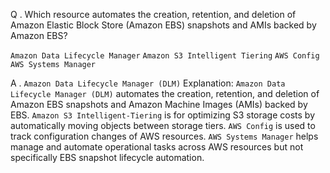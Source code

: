 Q . Which resource automates the creation, retention, and deletion of Amazon Elastic Block Store (Amazon EBS) snapshots and AMIs backed by Amazon EBS?

`Amazon Data Lifecycle Manager` `Amazon S3 Intelligent Tiering` `AWS Config` `AWS Systems Manager`

A . `Amazon Data Lifecycle Manager (DLM)`
Explanation:
`Amazon Data Lifecycle Manager (DLM)` automates the creation, retention, and deletion of Amazon EBS snapshots and Amazon Machine Images (AMIs) backed by EBS.
`Amazon S3 Intelligent-Tiering` is for optimizing S3 storage costs by automatically moving objects between storage tiers.
`AWS Config` is used to track configuration changes of AWS resources.
`AWS Systems Manager` helps manage and automate operational tasks across AWS resources but not specifically EBS snapshot lifecycle automation.
